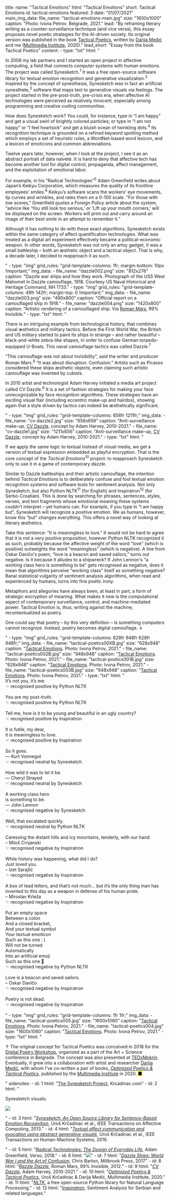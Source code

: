 title: 
    name: "Tactical Emotions"
    html: "Tactical Emotions"
    short: Tactical Emotions
id: tactical-emotions
featured: 3
date: "01/07/2021"
main_img_data:
    file_name: "tactical-emotions-main.jpg"
    size: "1600x1000"
    caption: "Photo: Ivona Petrov. Belgrade, 2021."
lead: "By reframing literary writing as a counter-surveillance technique (and vice versa), this essay proposes novel poetic strategies for the AI-driven society. Its original version was published in the book <span class=italic-style><a href='/download/research/tactical_poetics_2020.pdf' target='_blank'>Tactical Poetics</a></span>, written by <a href='https://monoskop.org/Darija_Medi%C4%87' target='_blank'>Darija Medić</a> and me (<a href='https://mi2.hr/en/2021/01/english-darija-medic-uros-krcadinac-tactical-poetics-optimised-poetics/' target='_blank'>Multimedia Institute</a>, 2020)."
lead_short: "Essay from the book <span class=italic-style>Tactical Poetics</span>"
content:
    - type: "txt"
      html: "<p>In 2008 my lab partners and I started an open project in affective computing, a field that connects computer systems with human emotions. The project was called Synesketch.<sup id='s1'>1</sup> It was a free open-source software library for textual emotion recognition and generative visualization.<sup id='s2'>2</sup> Inspired by the concept of synesthesia, Synesketch was in fact an artificial synesthete,<sup id='s3'>3</sup> software that maps text to generative visuals via feelings. The project started in the pre-post-truth, pre-crisis era, when affective AI technologies were perceived as relatively innocent, especially among programming and creative coding communities.</p>
      <p>How does Synesketch work? You could, for instance, type in “I am happy” and get a visual swirl of brightly colored particles; or type in “I am not happy” or “I feel heartsick” and get a bluish ocean of twinkling dots.<sup id='s4'>4</sup> Its recognition technique is grounded on a refined keyword spotting method which employs a set of heuristic rules, a WordNet-based word lexicon, and a lexicon of emoticons and common abbreviations.</p>
      <p>Twelve years later, however, when I look at the project, I see it as an abstract portrait of data naïveté. It is hard to deny that affective tech has become another tool for digital control, propaganda, affect management, and the exploitation of emotional labor.</p>
      <p>For example, in his “Radical Technologies”<sup id='s5'>5</sup> Adam Greenfield writes about Japan’s Keikyu Corporation, which measures the quality of its frontline employees’ smiles.<sup id='s6'>6</sup> Keikyu’s software scans the workers’ eye movements, lip curves and wrinkles, and rates them on a 0-100 scale. “For those with low scores,” Greenfield quotes a Foreign Policy article about the system, “advice like ‘You still look too serious,’ or ‘Lift up your mouth corners,’ will be displayed on the screen. Workers will print out and carry around an image of their best smile in an attempt to remember it.”</p>
      <p>Although it has nothing to do with these exact algorithms, Synesketch exists within the same category of affect quantification technologies. What was treated as a digital art experiment effectively became a political-economic weapon. In other words, Synesketch was not only an artsy gadget, it was a small battleship – both an æsthetic object and a tactical object. That is why, a decade later, I decided to reapproach it as such.</p>"
    - type: "img"
      grid_rules: "grid-template-columns: 1fr; margin-bottom: 10px !important;"
      img_data:
        - file_name: "dazzle002.png"
          size: "812x276"
          caption: "Dazzle war ships and how they work. Photograph of the USS West Mahomet in Dazzle camouflage, 1918. Courtesy US Naval Historical and Heritage Command, NH 1733."
    - type: "img"
      grid_rules: "grid-template-columns: 49fr 142fr; margin-top: 0 !important;"
      img_data:
        - file_name: "dazzle003.png"
          size: "490x800"
          caption: "Official report on a camouflaged ship in 1918."
        - file_name: "dazzle004.png"
          size: "1420x800"
          caption: "Artistic rendering of a camouflaged ship. Via <a href='https://99percentinvisible.org/episode/episode-65-razzle-dazzle/' target='_blank'>Roman Mars</a>, 99% Invisible."
    - type: "txt"
      html: "<p>There is an intriguing example from technological history, that combines visual æsthetics and military tactics. Before the First World War, the British and US military started to paint its ships in strange – and rather beautiful – black-and-white zebra-like shapes, in order to confuse German torpedo-equipped U-Boats. This naval camouflage tactics was called Dazzle.<sup id='s7'>7</sup></p>
      <p>“This camouflage was not about invisibility”, said the writer and producer Roman Mars.<sup id='s8'>8</sup> “It was about disruption. Confusion.” Artists such as Picasso considered these ships æsthetic objects, even claiming such artistic camouflage was invented by cubists.</p>
      <p>In 2010 artist and technologist Adam Harvey initiated a media art project called CV Dazzle.<sup id='s9'>9</sup> It is a set of fashion strategies for making your face unrecognizable by face recognition algorithms. These strategies have an exciting visual flair (including eccentric make-up and hairdos), showing again that a style driven by tactics can indeed be æsthetically significant.</p>"
    - type: "img"
      grid_rules: "grid-template-columns: 656fr 1211fr;"
      img_data:
        - file_name: "cv-dazzle2.jpg"
          size: "656x656"
          caption: "Anti-surveillance make-up, <a href='https://cvdazzle.com/' target='_blank'>CV Dazzle</a>, concept by Adam Harvey, 2010-2021."
        - file_name: "cv-dazzle1.jpg"
          size: "1211x656"
          caption: "Anti-surveillance make-up, <a href='https://cvdazzle.com/' target='_blank'>CV Dazzle</a>, concept by Adam Harvey, 2010-2021."
    - type: "txt"
      html: "<p>If we apply the same logic to textual instead of visual media, we get a version of textual expression embedded as playful encryption. That is the core concept of the <em>Tactical Emotions</em><sup id='s10'>10</sup> project: to reapproach Synesketch only to use it in a game of contemporary dazzle.</p>
      <p>Similar to Dazzle battleships and their artistic camouflage, the intention behind <em>Tactical Emotions</em> is to deliberately confuse and fool textual emotion recognition systems and software tools for sentiment analysis. Not only Synesketch, but also Python NLTK<sup id='s11'>11</sup> (for English) and Inspiratron<sup id='s12'>12</sup> (for Serbo-Croatian). This is done by searching for phrases, sentences, styles, verses, and text fragments whose emotional meaning these systems couldn’t interpret – yet humans can. For example, if you type in “I am happy but”, Synesketch will recognize a positive emotion. We as humans, however, know this “but” changes everything. This offers a novel way of looking at literary æsthetics.</p>
      <p>Take this sentence: “It is meaningless to love.” It would not be hard to agree that it is not a very positive proposition, however Python NLTK recognized it as such, probably because the affective weight of the word “love” (which is positive) outweights the word “meaningless” (which is negative). A line from Oskar Davičo's poem, “love is a beacon and saved sailors,” turns out negative. Is it because it alludes to a shipwreck? If John Lennon's “a working class hero is something to be” gets recognised as negative, does it mean that algorithms perceive “working class” itself as something negative? Banal statistical vulgarity of sentiment analysis algorithms, when read and experienced by humans, turns into fine poetic irony.
      <p>Metaphors and allegories have always been, at least in part, a form of strategic encryption of meaning. What makes it new is the computational aspect of contemporary surveillance, control, and machine-mediated power. Tactical Emotion is, thus, writing against the machine, recontextualized as poetry.</p>
      <p>One could say that poetry – by this very definition – is something computers cannot recognize. Instead, poetry becomes digital camouflage. ↓</p>"
    - type: "img"
      grid_rules: "grid-template-columns: 628fr 948fr 628fr 948fr;"
      img_data:
        - file_name: "tactical-poetics00XB.jpg"
          size: "628x948"
          caption: "<a href='/work/projects/optimised-tactical-poetics/' target='_blank'>Tactical Emotions</a>. Photo: Ivona Petrov, 2021."
        - file_name: "tactical-poetics002B.jpg"
          size: "948x948"
          caption: "<a href='/work/projects/optimised-tactical-poetics/' target='_blank'>Tactical Emotions</a>. Photo: Ivona Petrov, 2021."
        - file_name: "tactical-poetics001B.jpg"
          size: "628x948"
          caption: "<a href='/work/projects/optimised-tactical-poetics/' target='_blank'>Tactical Emotions</a>. Photo: Ivona Petrov, 2021."
        - file_name: "tactical-poetics003B.jpg"
          size: "948x948"
          caption: "<a href='/work/projects/optimised-tactical-poetics/' target='_blank'>Tactical Emotions</a>. Photo: Ivona Petrov, 2021."
    - type: "txt"
      html: "<div class='optimised-poetry-cont tactical tact-margin'>
        <div class='col1'>
            <section class='xbold'>
                It’s not you, it’s me.
            </section>
        </div>
        <div class='col2'>
            <section>
                ☜ recognised positive by Python NLTK
            </section>
        </div>  
    </div>
    <div class='optimised-poetry-cont tactical tact-margin'>
        <div class='col1'>
            <section class='xbold'>
                You are my post-truth.
            </section>
        </div>
        <div class='col2'>
            <section>
                ☜ recognised positive by Python NLTK
            </section>
        </div>  
    </div>
    <div class='optimised-poetry-cont tactical tact-margin'>
        <div class='col1'>
            <section class='xbold'>
                Tell me, how is it to be
                young and beautiful in an ugly country?
            </section>
        </div>
        <div class='col2'>
            <section>
                ☜ recognised positive by Inspiratron
            </section>
        </div>  
    </div>
    <div class='optimised-poetry-cont tactical tact-margin'>
        <div class='col1'>
            <section class='xbold'>
                It is futile, my dear,<br>
                it is meaningless to love.
            </section>
        </div>
        <div class='col2'>
            <section>
                ☜ recognised positive by Inspiratron
            </section>
        </div>  
    </div>
    <div class='optimised-poetry-cont tactical tact-margin'>
        <div class='col1'>
            <section class='xbold'>
                So it goes.
            </section>
            <section>
            — Kurt Vonnegut
            </section>
        </div>
        <div class='col2'>
            <section>
                ☜ recognised neutral by Synesketch
            </section>
        </div>  
    </div>
    <div class='optimised-poetry-cont tactical tact-margin'>
        <div class='col1'>
            <section class='xbold'>
                How wild it was to let it be.
            </section>
            <section>
                — Cheryl Strayed
            </section>
        </div>
        <div class='col2'>
            <section>
                ☜ recognised neutral by Synesketch
            </section>
        </div>  
    </div>
    <div class='optimised-poetry-cont tactical tact-margin'>
        <div class='col1'>
            <section class='xbold'>
                A working class hero<br>
                is something to be.</span>
            </section>
            <section>
                — John Lennon
            </section>
        </div>
        <div class='col2'>
            <section>
                ☜ recognised negative by Synesketch
            </section>
        </div>  
    </div>
    <div class='optimised-poetry-cont tactical tact-margin'>
        <div class='col1'>
            <section class='xbold'>
                Well, that escalated quickly.
            </section>
        </div>
        <div class='col2'>
            <section>
                ☜ recognised neutral by Python NLTK
            </section>
        </div>  
    </div>
    <div class='optimised-poetry-cont tactical tact-margin'>
        <div class='col1'>
            <section class='xbold'>
                Caressing the distant hills and icy mountains, tenderly, with our hand.
            </section>
            <section>
            – Miloš Crnjanski
            </section>
        </div>
        <div class='col2'>
            <section>
                ☜ recognised negative by Inspiratron
            </section>
        </div>  
    </div>
    <div class='optimised-poetry-cont tactical tact-margin'>
        <div class='col1'>
            <section class='xbold'>
                While history was happening, what did I do?<br>
                Just loved you.
            </section>
            <section>
                – Izet Sarajlić
            </section>
        </div>
        <div class='col2'>
            <section>
                ☜ recognised negative by Inspiratron
            </section>
        </div>  
    </div>
    <div class='optimised-poetry-cont tactical tact-margin'>
        <div class='col1'>
            <section class='xbold'>
                A box of lead letters, and that’s not much... but it’s the only thing man has invented to this day as a weapon in defense of his human pride.
            </section>
            <section>
                – Miroslav Krleža
            </section>
        </div>
        <div class='col2'>
            <section>
                ☜ recognised negative by Inspiratron
            </section>
        </div>  
    </div>
    <div class='optimised-poetry-cont tactical tact-margin'>
        <div class='col1'>
            <section class='xbold'>
                Put an empty space<br> 
                Between a colon<br> 
                And a closed bracket,<br> 
                And your textual symbol<br> 
                Your textual emoticon<br>
                Such as this one : )<br>
                Will not be turned<br>
                Automatically<br>
                Into an artificial emoji<br>
                Such as this one 🙂<br>
            </section>
        </div>
        <div class='col2'>
            <section>
                ☜ recognised negative by Python NLTK
            </section>
        </div>  
    </div>
    <div class='optimised-poetry-cont tactical tact-margin'>
        <div class='col1'>
            <section class='xbold'>
                Love is a beacon and saved sailors.
            </section>
            <section>
                – Oskar Davičo
            </section>
        </div>
        <div class='col2'>
            <section>
                ☜ recognised negative by Inspiratron
            </section>
        </div>  
    </div>
    <div class='optimised-poetry-cont tactical tact-margin'>
        <div class='col1'>
            <section class='xbold'>
                Poetry is not dead.
            </section>
        </div>
        <div class='col2'>
            <section>
                ☜ recognised negative by Inspiratron
            </section>
        </div>  
    </div>"
    - type: "img"
      grid_rules: "grid-template-columns: 1fr 1fr;"
      img_data:
        - file_name: "tactical-poetics005.jpg"
          size: "1600x1060"
          caption: "<a href='/work/projects/optimised-tactical-poetics/' target='_blank'>Tactical Emotions</a>. Photo: Ivona Petrov, 2021."
        - file_name: "tactical-poetics004.jpg"
          size: "1600x1060"
          caption: "<a href='/work/projects/optimised-tactical-poetics/' target='_blank'>Tactical Emotions</a>. Photo: Ivona Petrov, 2021."
    - type: "txt"
      html: "<p>↑ The original concept for Tactical Poetics was conceived in 2018 for the <a href='/work/projects/optimized-poetry/' target='_blank'>Digital Poetry Workshop</a>, organized as a part of the Art + Science conference in Belgrade. The concept was also presented at <a href='https://www.ted.com/talks/uros_krcedinac_buducnost_jezika' target='_blank'>TEDxMokrin</a>. Eventually, it grew into a collaboration with artist and researcher <a href='https://monoskop.org/Darija_Medi%C4%87' target='_blank'>Darija Medić</a>, with whom I've co-written a pair of books, <a href='/work/projects/optimised-tactical-poetics/' target='_blank'><em>Optimized Poetics & Tactical Poetics</em></a>, published by the <a href='https://mi2.hr/en/2021/01/english-darija-medic-uros-krcadinac-tactical-poetics-optimised-poetics/' target='_blank'>Multimedia Institute</a> in 2020. <mark>&#9632;</mark></p>"
sidenotes:
    - id: 1
      html: "<a href='/work/projects/synesketch'>The Synesketch Project</a>, Krcadinac.com"
    - id: 2
      html: "<p>Synesketch visuals:</p><p><img src='/static/media/notes/tactical-emotions/img/synesketch-example.jpg'></p>"
    - id: 3
      html: "<a href='/download/synesketch/research/2013-Synesketch_An_Open_Source_Library_for_Sentence-based_Emotion_Recognition-Krcadinac_Pasquier_Jovanovic_and_Devedzic.pdf' target='_blank'><em>Synesketch: An Open Source Library for Sentence-Based Emotion Recognition</em></a>, Uroš Krčadinac et al., IEEE Transactions on Affective Computing, 2013."
    - id: 4
      html: "<a href='/download/synesketch/research/2016-Textual_Affect_Communication_and_Evocation_Using_Abstract_Generative_Visuals-Krcadinac_Jovanovic_Devedzic_and_Pasquier.pdf' target='_blank'><em>Textual affect communication and evocation using abstract generative visuals</em></a>, Uroš Krčadinac et al., IEEE Transactions on Human-Machine Systems, 2016.</p>"
    - id: 5
      html: "<a href='https://www.versobooks.com/books/2742-radical-technologies' target='_blank'><em>Radical Technologies: The Design of Everyday Life</em></a>, Adam Greenfield, Verso, 2018."
    - id: 6
      html: "<img src='/static/media/notes/tactical-emotions/img/smilescan3.png'>"
    - id: 7
      html: "<a href='https://chrisbarton.info/books/dazzle.html' target='_blank'><em>Dazzle Ships: World War I and the Art of Confusion</em></a>, Chris Barton, Millbrook Press, 2017."
    - id: 8
      html: "<a href='https://99percentinvisible.org/episode/episode-65-razzle-dazzle/' target='_blank'><em>Razzle Dazzle</em></a>, Roman Mars, 99% Invisible, 2012."
    - id: 9
      html: "<a href='https://cvdazzle.com' target='_blank'><em>CV Dazzle</em></a>, Adam Harvey, 2010-2021."
    - id: 10
      html: "<a href='/work/projects/optimised-tactical-poetics/' target='_blank'><em>Optimized Poetics & Tactical Poetics</em></a>, Uroš Krčadinac & Darija Medić, Multimedia Institute, 2020."
    - id: 11
      html: "<a href='https://www.nltk.org/' target='_blank'><em>NLTK</em></a>, a free open-source Python library for Natural Language Processing."
    - id: 12
      html: "<a href='https://www.inspiratron.org/SerbianSentiment.php' target='_blank'><em>Inspiratron</em></a>, Sentiment Analysis for Serbian and related languages."